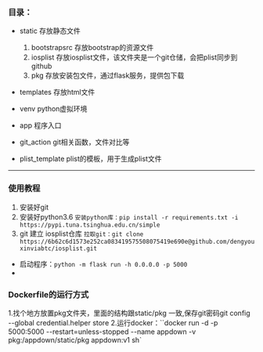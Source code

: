### **目录**：
* static 存放静态文件
    1. bootstrapsrc 存放bootstrap的资源文件
    2. iosplist 存放iosplist文件，该文件夹是一个git仓储，会把plist同步到github
    3. pkg 存放安装包文件，通过flask服务，提供包下载
* templates 存放html文件

* venv python虚拟环境

* app  程序入口

* git_action git相关函数，文件对比等

* plist_template plist的模板，用于生成plist文件 






***
### **使用教程**
1. 安装好git
2. 安装好python3.6  `安装python库：pip install -r requirements.txt -i https://pypi.tuna.tsinghua.edu.cn/simple`
3. git 建立 iosplist仓库  `拉取git：git clone https://6b62c6d1573e252ca083419575508075419e690e@github.com/dengyouxinviabtc/iosplist.git`

* 启动程序：`python -m flask run -h 0.0.0.0 -p 5000`
* 


### Dockerfile的运行方式
1.找个地方放置pkg文件夹，里面的结构跟static/pkg 一致,保存git密码git config --global credential.helper store
2.运行docker：``docker run -d -p 5000:5000 --restart=unless-stopped  --name appdown -v pkg:/appdown/static/pkg appdown:v1 sh`

